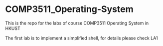 # COMP3511_Operating-System

This is the repo for the labs of course COMP3511 Operating System in HKUST

The first lab is to implement a simplified shell, for details please check LA1

